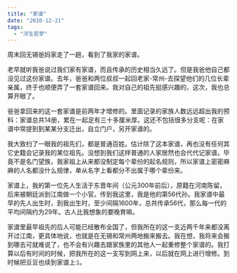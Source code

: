 ```yaml
---
title: "家谱"
date: "2010-12-21"
tags: 
  - "浮生若梦"
---
```


周末回无锡爸妈家走了一趟，看到了我家的家谱。

老早就听我爸说过我们家有家谱，而且传承的历史相当久远了。但是我爸他自己都没见过这份家谱。去年，爸爸和两位叔叔一起回老家-常州-去探望他们的几位长辈亲属，终于也顺便弄了一套家谱回来。我对自己的祖先挺感兴趣的，这次，我也总算开眼了。

爸爸拿回来的这一套家谱是前两年才增修的。里面记录的家族人数远远超出我的预料：家谱总共14册，累在一起足有三十多厘米厚。这还不包括很多分支呢：在家谱中常提到到某某分支迁出，自立门户，另开家谱的。

我大致扫了一眼我的祖先们，都是普通百姓。估计除了这本家谱，再也没有任何其它史籍会记录我的某位祖先。没想到我们这样普通的人家居然也会代代记家谱。毕竟不是名门望族，我家祖上从来都没制定每个辈份的起名规则，所以家谱上密密麻麻的人名都没什么规律，单从名字上看都分不出属于哪个辈份来。

家谱上，我的第一位先人生活于东晋年间（公元300年前后），原籍在河南陈留，后来被朝廷派到江南做一个小官。传到我这里，我是他的第56代孙。我家谱中最早的先人出生时，到我出生时，至少间隔1600年，总共传承56代，那么每一代的平均间隔约为29年。古人比我想象的要晚育嘛。

家谱里最早祖先的后人可能已经散布全国了，但我所在的这一支近两千年来都没离开过江南，更具体地说，也就是在无锡和常州两地搬来搬去。我在想，我将来会搬到哪去可就难说了，也不会有兴趣去跟家族里的其他人一起重修整个家谱的。我打算以后有时间的时候，把我所在的这一支写到网上来，以后就在网上进行增修。到时候把豆豆也续到家谱上:)。
